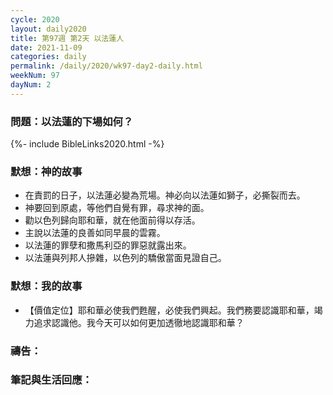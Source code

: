 ```yaml
---
cycle: 2020
layout: daily2020
title: 第97週 第2天 以法蓮人
date: 2021-11-09
categories: daily
permalink: /daily/2020/wk97-day2-daily.html
weekNum: 97
dayNum: 2
---
```


### 問題：以法蓮的下場如何？

{%- include BibleLinks2020.html -%}

### 默想：神的故事
+ 在責罰的日子，以法蓮必變為荒場。神必向以法蓮如獅子，必撕裂而去。
+ 神要回到原處，等他們自覺有罪，尋求神的面。
+ 勸以色列歸向耶和華，就在他面前得以存活。
+ 主說以法蓮的良善如同早晨的雲霧。
+ 以法蓮的罪孽和撒馬利亞的罪惡就露出來。
+ 以法蓮與列邦人摻雜，以色列的驕傲當面見證自己。

### 默想：我的故事
+ 【價值定位】耶和華必使我們甦醒，必使我們興起。我們務要認識耶和華，竭力追求認識他。我今天可以如何更加透徹地認識耶和華？

### 禱告：

### 筆記與生活回應：

